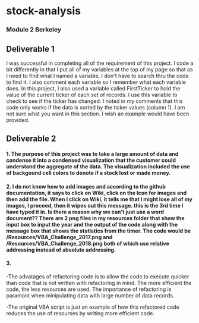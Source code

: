# stock-analysis

### Module 2 Berkeley

## Deliverable 1

I was successful in completing all of the requirement of this project.  I code a bit differently in that I put all of my variables at the top of my page so that as I need to find what I named a variable, I don't have to search thru the code to find it.  I also comment each variable so I remember what each variable does. In this project, I also used a variable called FirstTicker to hold the value of the current ticker of each set of records.  I use this variable to check to see if the ticker has changed.  I noted in my comments that this code only works if the data is sorted by the ticker values (column 1).  I am not sure what you want in this section. I wish an example would have been provided.

## Deliverable 2

#### 1. The purpose of this project was to take a large amount of data and condense it into a condensed visualization that the customer could understand the aggregate of the data. The visualization included the use of backgound cell colors to denote if a stock lost or made money.

#### 2. I do not know how to add images and according to the github documentation, it says to click on Wiki, click on the Icon for images and then add the file.  When I click on Wiki, it tells me that I might lose all of my images, I proceed, then it wipes out this message.  this is the 3rd time I have typed it in.  Is there a reason why we can't just use a word document??  There are 2 png files in my resources folder that show the input box to input the year and the output of the code along with the message box that shows the statistics from the timer. The code would be /Resources/VBA_Challenge_2017.png and /Resources/VBA_Challenge_2018.png both of which use relative addressing instead of absolute addressing.

#### 3. 
-The advatages of refactoring code is to allow the code to execute quicker than code that is not written with refactoring in mind.  The more efficient the code, the less resources are used.  The importance of refactoring is paramont when minipulating data with large number of data records.

-The original VBA script is just an example of how this refactored code reduces the use of resourses by writing more efficient code.
